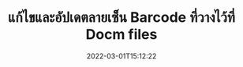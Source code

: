 ---
############################# Static ############################
layout: "auto-gen-signature"
date: 2022-03-01T15:12:22
draft: false
operation: Update
signaturetype: Barcode
fileformat: Docm
productName: Java
lang: th
productCode: java
otherformats: pdf doc docx docm dot dotm dotx odt ott rtf xls xlsx xlsm xlsb csv ods ots xltx xltm ppt pptx pps ppsx odp otp potx potm pptm ppsm
breadcrumb: Put Barcode signature on Docm for Java

############################# Head ############################
head_title: "อัปเดตลายเซ็น Barcode ที่วางไว้ที่ไฟล์ Docm ด้วย Java"
head_description: "ใช้โค้ด Java ที่เข้าใจง่ายและเข้าใจง่ายสำหรับการอัปเดตลายเซ็น Barcode ในเอกสาร Docm ที่ลงนามแล้ว"

############################# Header ############################
title: "แก้ไขและอัปเดตลายเซ็น Barcode ที่วางไว้ที่ Docm files"
description: "API สำหรับ Java มีฟังก์ชันสำหรับการอัปเดตลายเซ็น Barcode ที่เอกสาร Docm อัปเดตลายเซ็นอิเล็กทรอนิกส์ภายในเอกสาร Docm ของคุณด้วยโค้ด Java สองสามบรรทัดอย่างรวดเร็วและง่ายดาย"
bg_image: "https://cms.admin.containerize.com/templates/aspose/App_Themes/V3/images/bg/header1.png"
bg_overlay: false
button:
    enable: true

############################# SubMenu ############################
submenu:
    enable: true

    left:
        img_alt: "GroupDocs.Signature for Java"
        image: "https://cms.admin.containerize.com/templates/groupdocs/images/product-logos/90x90-noborder/groupdocs-signature-java.png"
        product: "GroupDocs.Signature"
        platform: "Java"



############################# About ############################
about:
    enable: true
    title: "เรียนรู้เกี่ยวกับ GroupDocs.Signature for Java คุณลักษณะ API"
    content: |
        [GroupDocs.Signature for Java](https://products.groupdocs.com/signature/java/) ฟังก์ชัน API มีวิธีการประมวลผลในรูปแบบเอกสารความต้องการมากมายโดยใช้ลายเซ็นอิเล็กทรอนิกส์ รองรับลายเซ็นอิเล็กทรอนิกส์ เช่น ข้อความ รูปภาพ ใบรับรองดิจิทัล บาร์โค้ด คิวอาร์โค้ด แสตมป์ หรือเมตาดาต้า ลูกค้าสามารถเพิ่ม ลบ แก้ไข ตรวจสอบหรือค้นหาลายเซ็นดิจิทัลได้ที่ PDF, เอกสาร MS Word, สมุดงาน MS Excel, งานนำเสนอ MS PowerPoint, ไฟล์ Adobe Photoshop และรูปแบบภาพต่างๆ มีฟีเจอร์และการตั้งค่าที่มีประโยชน์มากมาย
    

############################# Steps ############################
steps:
    enable: true
    title_left: "วิธีเปลี่ยนลายเซ็น Barcode ในเอกสาร Docm ของคุณ"
    content_left: |
        [GroupDocs.Signature for Java](https://products.groupdocs.com/signature/java/) มีคุณลักษณะที่เป็นประโยชน์ เช่น การอัปเดตลายเซ็น Barcode ที่วางไว้ในเอกสาร Docm ทำให้สามารถเปลี่ยนคุณสมบัติลายเซ็นได้โดยไม่ต้องใช้โค้ดเพิ่มเติม
        
        * ในการเริ่มต้น สร้างวัตถุลายเซ็นที่ส่งผ่านเป็นเส้นทางพารามิเตอร์ตัวสร้างไปยังเอกสารที่ควรได้รับการอัปเดต
        * จากนั้น ให้ยกตัวอย่างอ็อบเจ็กต์ลายเซ็นที่เหมาะสม และตั้งค่าตัวระบุและคุณสมบัติของมันซึ่งจำเป็นต้องเปลี่ยน
        * สุดท้าย เรียกวิธีการอัปเดตของ Signature ผ่านวัตถุลายเซ็นเฉพาะ
        * ดำเนินการอัปเดตผลการแจ้งของคุณ

    title_right: "ความต้องการของระบบ"
    content_right: |
        GroupDocs.Signature for Java ได้รับการสนับสนุนบนแพลตฟอร์มและระบบปฏิบัติการหลักทั้งหมด ก่อนดำเนินการโค้ดด้านล่าง โปรดตรวจสอบให้แน่ใจว่าคุณได้ติดตั้งข้อกำหนดเบื้องต้นต่อไปนี้ไว้ในระบบของคุณแล้ว

        * ระบบปฏิบัติการ: Microsoft Windows, Linux, MacOS
        * สภาพแวดล้อมการพัฒนา: NetBeans, Intellij IDEA, Eclipse, etc.
        * Java runtime: J2SE 6.0 and above
        * ดาวน์โหลด GroupDocs.Signature for Java เวอร์ชันล่าสุดจาก [Maven](https://repository.groupdocs.com/webapp/#/artifacts/browse/tree/General/repo/com/groupdocs/groupdocs-signature)
         
    code: |
        ```java    
                
        // Set up input Docm file
        String filePath = "input.docm";
        // Set up output file
        String outputFilePath = "output.docm";

        // Instantiate Signature for input file
        Signature signature = new Signature(filePath);

        // Id of signature which is supposed to be updated
        // such Id might be got as a result of search operation
        String id = "07f83369-318b-41ad-a843-732417b912c2";

        // provide signature features to update
        // set up particular signature id
        BarcodeSignature signatureToUpdate = new BarcodeSignature(id);

        // specify signature width
        signatureToUpdate.setWidth(300);
        // specify signature height
        signatureToUpdate.setHeight(50);
        // set left position
        signatureToUpdate.setLeft(80);
        // set top position
        signatureToUpdate.setTop(100);

        // update signature
        Boolean updateResult = signature.update(outputFilePath, signatureToUpdate);

        // process updation result
        if (updateResult)
        {
                System.out.println("Signature was updated successfully!");
        }
        ```

############################# Demos ############################
demos:
    enable: true
    title: "กำลังอัปเดตลายเซ็น Barcode บนหน้าเอกสาร - Live Demo"
    content: |
       แก้ไขลายเซ็นอิเล็กทรอนิกส์ต่างๆ ของเอกสาร Docm โดยไปที่เว็บไซต์ [GroupDocs.Signature App](https://products.groupdocs.app/signature/family)          

############################# More Formats ############################
more_formats:
    enable: true
    title: "อัปเดตลายเซ็น Barcode ต่างๆ ผ่าน Java"
    content: |
        "การแก้ไขลายเซ็นดิจิทัลที่วางอยู่ในรูปแบบเอกสารต่างๆ อัปเดตข้อมูลลายเซ็นโดยไม่มีรหัสพิเศษ"
    format: 
       
       
back_to_top:
    enable: true
---
